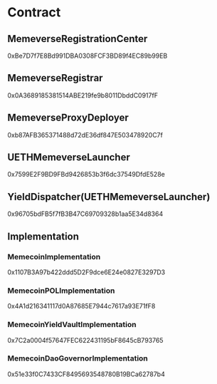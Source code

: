 # Contract

## MemeverseRegistrationCenter

0xBe7D7f7E8Bd991DBA0308FCF3BD89f4EC89b99EB

## MemeverseRegistrar

0x0A3689185381514ABE219fe9b8011DbddC0917fF

## MemeverseProxyDeployer

0xb87AFB365371488d72dE36df847E503478920C7f

## UETHMemeverseLauncher

0x7599E2F9BD9FBd9426853b3f6dc37549DfdE528e

## YieldDispatcher(UETHMemeverseLauncher)

0x96705bdFB5f7fB3B47C69709328b1aa5E34d8364

## Implementation

### MemecoinImplementation

0x1107B3A97b422ddd5D2F9dce6E24e0827E3297D3

### MemecoinPOLImplementation

0x4A1d216341117d0A87685E7944c7617a93E71fF8

### MemecoinYieldVaultImplementation

0x7C2a0004f57647FEC622431195bF8645cB793765

### MemecoinDaoGovernorImplementation

0x51e33f0C7433CF8495693548780B19BCa62787b4

